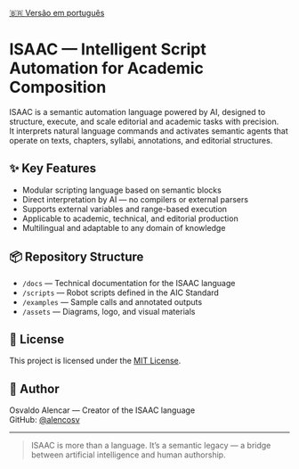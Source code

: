 [🇧🇷 Versão em português](README.md)
# ISAAC — Intelligent Script Automation for Academic Composition

ISAAC is a semantic automation language powered by AI, designed to structure, execute, and scale editorial and academic tasks with precision.  
It interprets natural language commands and activates semantic agents that operate on texts, chapters, syllabi, annotations, and editorial structures.

## ✨ Key Features

- Modular scripting language based on semantic blocks
- Direct interpretation by AI — no compilers or external parsers
- Supports external variables and range-based execution
- Applicable to academic, technical, and editorial production
- Multilingual and adaptable to any domain of knowledge

## 📦 Repository Structure

- `/docs` — Technical documentation for the ISAAC language
- `/scripts` — Robot scripts defined in the AIC Standard
- `/examples` — Sample calls and annotated outputs
- `/assets` — Diagrams, logo, and visual materials

## 📜 License

This project is licensed under the [MIT License](LICENSE).

## 👤 Author

Osvaldo Alencar — Creator of the ISAAC language  
GitHub: [@alencosv](https://github.com/alencosv)

---

> ISAAC is more than a language. It’s a semantic legacy — a bridge between artificial intelligence and human authorship.
